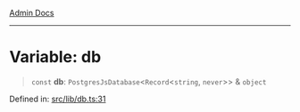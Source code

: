[Admin Docs](/)

***

# Variable: db

> `const` **db**: `PostgresJsDatabase`\<`Record`\<`string`, `never`\>\> & `object`

Defined in: [src/lib/db.ts:31](https://github.com/PurnenduMIshra129th/talawa-api/blob/4d9be178e903c8bd2778a802379c92eee9a2afdf/src/lib/db.ts#L31)
